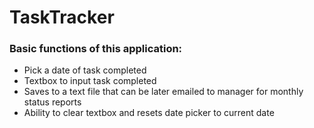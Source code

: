 # TaskTracker
### Basic functions of this application:
* Pick a date of task completed
* Textbox to input task completed
* Saves to a text file that can be later emailed to manager for monthly status reports
* Ability to clear textbox and resets date picker to current date
